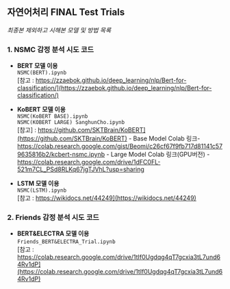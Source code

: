 ## 자연어처리 FINAL Test Trials

<i>최종본 제외하고 시해본 모델 및 방법 목록</i>

### 1. NSMC 감정 분석 시도 코드

- <b>BERT 모델 이용</b>  
<t>`NSMC(BERT).ipynb`  
<t>[참고 : https://zzaebok.github.io/deep_learning/nlp/Bert-for-classification/](https://zzaebok.github.io/deep_learning/nlp/Bert-for-classification/)  

- <b>KoBERT 모델 이용</b>  
<t>`NSMC(KoBERT BASE).ipynb`  
<t>`NSMC(KOBERT LARGE) SanghunCho.ipynb`  
<t>[참고] : https://github.com/SKTBrain/KoBERT](https://github.com/SKTBrain/KoBERT)
<t>- Base Model Colab 링크- https://colab.research.google.com/gist/Beomi/c26cf67f9fb717d81141c579635816b2/kcbert-nsmc.ipynb
<t>- Large Model Colab 링크(GPU버전) - https://colab.research.google.com/drive/1dFC0FL-521m7CL_PSd8RLKq67jgTJVhL?usp=sharing

- <b>LSTM 모델 이용</b>  
<t>`NSMC(LSTM).ipynb`  
<t>[참고 : https://wikidocs.net/44249](https://wikidocs.net/44249)  

### 2. Friends 감정 분석 시도 코드

- <b>BERT&ELECTRA 모델 이용</b>  
<t>`Friends_BERT&ELECTRA_Trial.ipynb`  
<t>[참고 : https://colab.research.google.com/drive/1tIf0Ugdqg4qT7gcxia3tL7und64Rv1dP](https://colab.research.google.com/drive/1tIf0Ugdqg4qT7gcxia3tL7und64Rv1dP)
